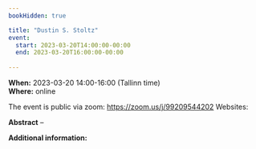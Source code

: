 ```yaml
---
bookHidden: true

title: "Dustin S. Stoltz"
event:
  start: 2023-03-20T14:00:00-00:00
  end: 2023-03-20T16:00:00-00:00
  
---
```


**When:** 2023-03-20 14:00-16:00 (Tallinn time)   
**Where:** online 

The event is public via zoom: https://zoom.us/j/99209544202
Websites:


<!--more-->
**Abstract** – 

**Additional information:** 

